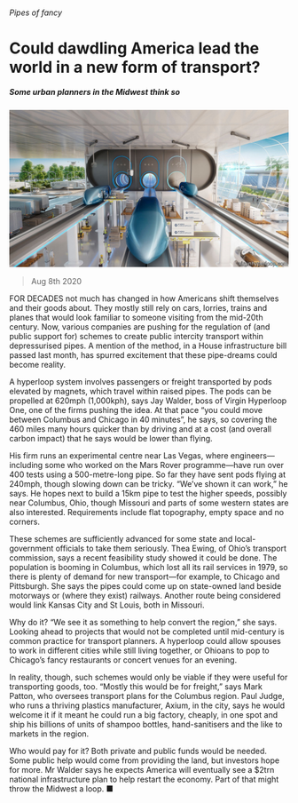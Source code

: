 ###### Pipes of fancy

# Could dawdling America lead the world in a new form of transport? 

##### Some urban planners in the Midwest think so 

![image](images/20200808_USP502.jpg) 

> Aug 8th 2020 

FOR DECADES not much has changed in how Americans shift themselves and their goods about. They mostly still rely on cars, lorries, trains and planes that would look familiar to someone visiting from the mid-20th century. Now, various companies are pushing for the regulation of (and public support for) schemes to create public intercity transport within depressurised pipes. A mention of the method, in a House infrastructure bill passed last month, has spurred excitement that these pipe-dreams could become reality.

A hyperloop system involves passengers or freight transported by pods elevated by magnets, which travel within raised pipes. The pods can be propelled at 620mph (1,000kph), says Jay Walder, boss of Virgin Hyperloop One, one of the firms pushing the idea. At that pace “you could move between Columbus and Chicago in 40 minutes”, he says, so covering the 460 miles many hours quicker than by driving and at a cost (and overall carbon impact) that he says would be lower than flying.


His firm runs an experimental centre near Las Vegas, where engineers—including some who worked on the Mars Rover programme—have run over 400 tests using a 500-metre-long pipe. So far they have sent pods flying at 240mph, though slowing down can be tricky. “We’ve shown it can work,” he says. He hopes next to build a 15km pipe to test the higher speeds, possibly near Columbus, Ohio, though Missouri and parts of some western states are also interested. Requirements include flat topography, empty space and no corners.

These schemes are sufficiently advanced for some state and local-government officials to take them seriously. Thea Ewing, of Ohio’s transport commission, says a recent feasibility study showed it could be done. The population is booming in Columbus, which lost all its rail services in 1979, so there is plenty of demand for new transport—for example, to Chicago and Pittsburgh. She says the pipes could come up on state-owned land beside motorways or (where they exist) railways. Another route being considered would link Kansas City and St Louis, both in Missouri.

Why do it? “We see it as something to help convert the region,” she says. Looking ahead to projects that would not be completed until mid-century is common practice for transport planners. A hyperloop could allow spouses to work in different cities while still living together, or Ohioans to pop to Chicago’s fancy restaurants or concert venues for an evening.

In reality, though, such schemes would only be viable if they were useful for transporting goods, too. “Mostly this would be for freight,” says Mark Patton, who oversees transport plans for the Columbus region. Paul Judge, who runs a thriving plastics manufacturer, Axium, in the city, says he would welcome it if it meant he could run a big factory, cheaply, in one spot and ship his billions of units of shampoo bottles, hand-sanitisers and the like to markets in the region.

Who would pay for it? Both private and public funds would be needed. Some public help would come from providing the land, but investors hope for more. Mr Walder says he expects America will eventually see a $2trn national infrastructure plan to help restart the economy. Part of that might throw the Midwest a loop. ■

